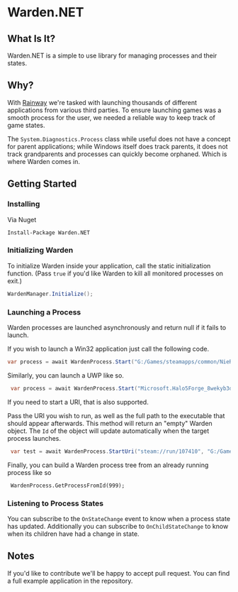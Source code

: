 ﻿# Warden.NET

## What Is It?

Warden.NET is a simple to use library for managing processes and their states. 

## Why?

With [Rainway](https://rainway.io) we're tasked with launching thousands of different applications from various third parties. To ensure launching games was a smooth process for the user, we needed a reliable way to keep track of game states. 

The ```System.Diagnostics.Process``` class while useful does not have a concept for parent applications; while Windows itself does track parents, it does not track grandparents and processes can quickly become orphaned. Which is where Warden comes in.  



## Getting Started

### Installing

Via Nuget

```
Install-Package Warden.NET
```

### Initializing Warden 
To initialize Warden inside your application, call the static initialization function. (Pass ```true``` if you'd like Warden to kill all monitored processes on exit.)

```csharp
WardenManager.Initialize();
```

### Launching a Process

Warden processes are launched asynchronously and return null if it fails to launch.

If you wish to launch a Win32 application just call the following code. 

```csharp
var process = await WardenProcess.Start("G:/Games/steamapps/common/NieRAutomata/NieRAutomata.exe", string.empty, ProcessTypes.Win32);
```

Similarly, you can launch a UWP like so.

```csharp
 var process = await WardenProcess.Start("Microsoft.Halo5Forge_8wekyb3d8bbwe", "!Ausar", ProcessTypes.Uwp);
```

If you need to start a URI, that is also supported. 

Pass the URI you wish to run, as well as the full path to the executable that should appear afterwards. This method will return an "empty" Warden object. The ```Id``` of the object will update automatically when the target process launches.


```csharp
 var test = await WardenProcess.StartUri("steam://run/107410", "G:/Games/steamapps/common/Arma 3/arma3launcher.exe", string.Empty);
```

Finally, you can build a Warden process tree from an already running process like so

```
 WardenProcess.GetProcessFromId(999);
```

### Listening to Process States

You can subscribe to the ```OnStateChange``` event to know when a process state has updated. Additionally you can subscribe to ```OnChildStateChange``` to know when its children have had a change in state.


## Notes

If you'd like to contribute we'll be happy to accept pull request. You can find a full example application in the repository.

